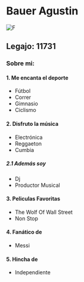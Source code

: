 # Bauer Agustin
![F](https://i.pinimg.com/564x/57/dc/04/57dc04728abc23d6c22f936181c9c33c.jpg "Agustin Bauer")
## Legajo: 11731
 ### Sobre mi:
#### 1. Me encanta el deporte
- Fútbol
- Correr
- Gimnasio
- Ciclismo
#### 2. Disfruto la música
- Electrónica
- Reggaeton
- Cumbia
##### 2.1 Además soy
- Dj
- Productor Musical
#### 3. Peliculas Favoritas
- The Wolf Of Wall Street
- Non Stop
#### 4. Fanático de
- Messi
#### 5. Hincha de
- Independiente
